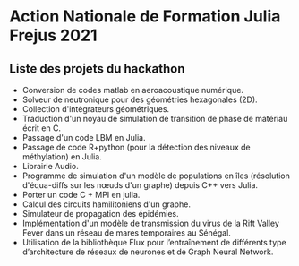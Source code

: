 # Action Nationale de Formation Julia Frejus 2021

## Liste des projets du hackathon

- Conversion de codes matlab en aeroacoustique numérique.
- Solveur de neutronique pour des géométries hexagonales (2D).
- Collection d'intégrateurs géométriques.
- Traduction d'un noyau de simulation de transition de phase de matériau écrit en C.
- Passage d'un code LBM en Julia.
- Passage de code R+python (pour la détection des niveaux de méthylation) en Julia.
- Librairie Audio.
- Programme de simulation d'un modèle de populations en îles (résolution d'équa-diffs sur les nœuds d'un graphe) depuis C++ vers Julia.
- Porter un code C + MPI en julia.
- Calcul des circuits hamilitoniens d'un graphe.
- Simulateur de propagation des épidémies. 
- Implémentation d'un modèle de transmission du virus de la Rift Valley Fever dans un réseau de mares temporaires au Sénégal. 
- Utilisation de la bibliothèque Flux pour l’entraînement de différents type d’architecture de réseaux de neurones et de Graph Neural Network.
